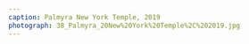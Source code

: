 ```yaml
---
caption: Palmyra New York Temple, 2019
photograph: 38_Palmyra_20New%20York%20Temple%2C%202019.jpg
---
```

